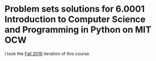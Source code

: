 # Problem sets solutions for 6.0001 Introduction to Computer Science and Programming in Python on MIT OCW

I took the [Fall 2016](https://ocw.mit.edu/courses/6-0001-introduction-to-computer-science-and-programming-in-python-fall-2016) iteration of this course.
